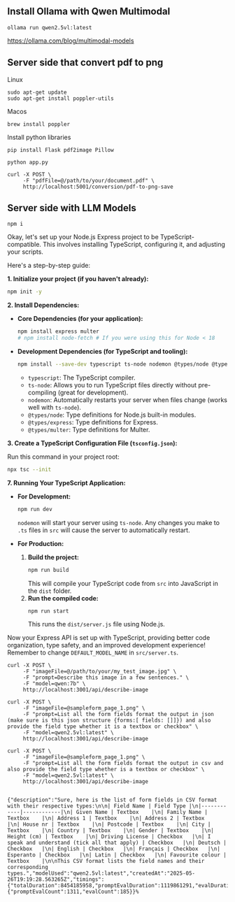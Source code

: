 ## Install Ollama with Qwen Multimodal

```
ollama run qwen2.5vl:latest
```

https://ollama.com/blog/multimodal-models


## Server side that convert pdf to png

Linux
```
sudo apt-get update
sudo apt-get install poppler-utils
```

Macos
```
brew install poppler
```

Install python libraries

```
pip install Flask pdf2image Pillow
```

```
python app.py
```

```
curl -X POST \
     -F "pdfFile=@/path/to/your/document.pdf" \
     http://localhost:5001/conversion/pdf-to-png-save
```



## Server side with LLM Models
```
npm i 
```

Okay, let's set up your Node.js Express project to be TypeScript-compatible. This involves installing TypeScript, configuring it, and adjusting your scripts.

Here's a step-by-step guide:

**1. Initialize your project (if you haven't already):**

```bash
npm init -y
```

**2. Install Dependencies:**

*   **Core Dependencies (for your application):**
    ```bash
    npm install express multer
    # npm install node-fetch # If you were using this for Node < 18
    ```
*   **Development Dependencies (for TypeScript and tooling):**
    ```bash
    npm install --save-dev typescript ts-node nodemon @types/node @types/express @types/multer
    ```
    *   `typescript`: The TypeScript compiler.
    *   `ts-node`: Allows you to run TypeScript files directly without pre-compiling (great for development).
    *   `nodemon`: Automatically restarts your server when files change (works well with `ts-node`).
    *   `@types/node`: Type definitions for Node.js built-in modules.
    *   `@types/express`: Type definitions for Express.
    *   `@types/multer`: Type definitions for Multer.

**3. Create a TypeScript Configuration File (`tsconfig.json`):**

Run this command in your project root:

```bash
npx tsc --init
```


**7. Running Your TypeScript Application:**

*   **For Development:**
    ```bash
    npm run dev
    ```
    `nodemon` will start your server using `ts-node`. Any changes you make to `.ts` files in `src` will cause the server to automatically restart.

*   **For Production:**
    1.  **Build the project:**
        ```bash
        npm run build
        ```
        This will compile your TypeScript code from `src` into JavaScript in the `dist` folder.
    2.  **Run the compiled code:**
        ```bash
        npm run start
        ```
        This runs the `dist/server.js` file using Node.js.

Now your Express API is set up with TypeScript, providing better code organization, type safety, and an improved development experience! Remember to change `DEFAULT_MODEL_NAME` in `src/server.ts`.

```
curl -X POST \
     -F "imageFile=@/path/to/your/my_test_image.jpg" \
     -F "prompt=Describe this image in a few sentences." \
     -F "model=qwen:7b" \
     http://localhost:3001/api/describe-image
```


```
curl -X POST \                         
     -F "imageFile=@sampleform_page_1.png" \               
     -F "prompt=List all the form fields format the output in json (make sure is this json structure {forms:[ fields: []]}) and also provide the field type whether it is a textbox or checkbox" \
     -F "model=qwen2.5vl:latest" \
     http://localhost:3001/api/describe-image

```

```
curl -X POST \
     -F "imageFile=@sampleform_page_1.png" \
     -F "prompt=List all the form fields format the output in csv and also provide the field type whether is a textbox or checkbox" \ 
     -F "model=qwen2.5vl:latest" \
     http://localhost:3001/api/describe-image


{"description":"Sure, here is the list of form fields in CSV format with their respective types:\n\n| Field Name | Field Type |\n|------------|------------|\n| Given Name | Textbox    |\n| Family Name | Textbox    |\n| Address 1 | Textbox    |\n| Address 2 | Textbox    |\n| House nr | Textbox    |\n| Postcode | Textbox    |\n| City | Textbox    |\n| Country | Textbox    |\n| Gender | Textbox    |\n| Height (cm) | Textbox    |\n| Driving License | Checkbox   |\n| I speak and understand (tick all that apply) | Checkbox   |\n| Deutsch | Checkbox   |\n| English | Checkbox   |\n| Français | Checkbox   |\n| Esperanto | Checkbox   |\n| Latin | Checkbox   |\n| Favourite colour | Textbox    |\n\nThis CSV format lists the field names and their corresponding types.","modelUsed":"qwen2.5vl:latest","createdAt":"2025-05-26T19:19:28.563265Z","timings":{"totalDuration":8454185958,"promptEvalDuration":1119861291,"evalDuration":7290537000},"tokenCounts":{"promptEvalCount":1311,"evalCount":185}}%                                 
```